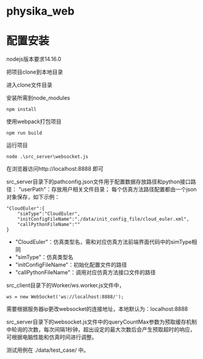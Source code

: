 # physika_web

# 配置安装
nodejs版本要求14.16.0

把项目clone到本地目录

进入clone文件目录

安装所需到node_modules
```shell script
npm install
```
使用webpack打包项目
```shell script
npm run build
```
运行项目
```shell script
node .\src_server\websocket.js
```
在浏览器访问http://localhost:8888 即可

src_server目录下的pathconfig.json文件用于配置数据存放路径和python接口路径：
"userPath"：存放用户相关文件目录；
每个仿真方法路径配置都由一个json对象保存，如下示例：
```shell script
"CloudEuler":{
    "simType":"CloudEuler",
    "initConfigFileName":"./data/init_config_file/cloud_euler.xml",
    "callPythonFileName":""
}
```
+ "CloudEuler"：仿真类型名，需和对应仿真方法前端界面代码中的simType相同
+ "simType"：仿真类型名
+ "initConfigFileName"：初始化配置文件的路径
+ "callPythonFileName"：调用对应仿真方法接口文件的路径

src_client目录下的Worker/ws.worker.js文件中，
```shell script
ws = new WebSocket('ws://localhost:8888/');
```
需要根据服务器ip更改websocket的连接地址，本地默认为：localhost:8888

src_server目录下的websocket.js文件中的queryCountMax参数为预取缓存机制中轮询的次数，每次间隔1秒钟，超出设定的最大次数后会产生预取超时的响应，可根据电脑性能和仿真时间进行调整。

测试用例在 ./data/test_case/ 中。
